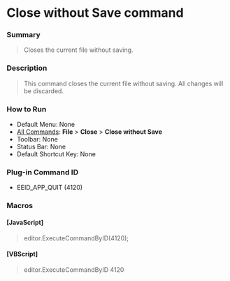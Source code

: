 # Close without Save command

### Summary

> Closes the current file without saving.

### Description

> This command closes the current file without saving. All changes will be
> discarded.

### How to Run

- Default Menu: None
- [All Commands](../tools/all_commands): **File** \> **Close** \> **Close without Save**
- Toolbar: None
- Status Bar: None
- Default Shortcut Key: None

### Plug-in Command ID

- EEID\_APP\_QUIT (4120)

### Macros

#### \[JavaScript\]

> editor.ExecuteCommandByID(4120);

#### \[VBScript\]

> editor.ExecuteCommandByID 4120
